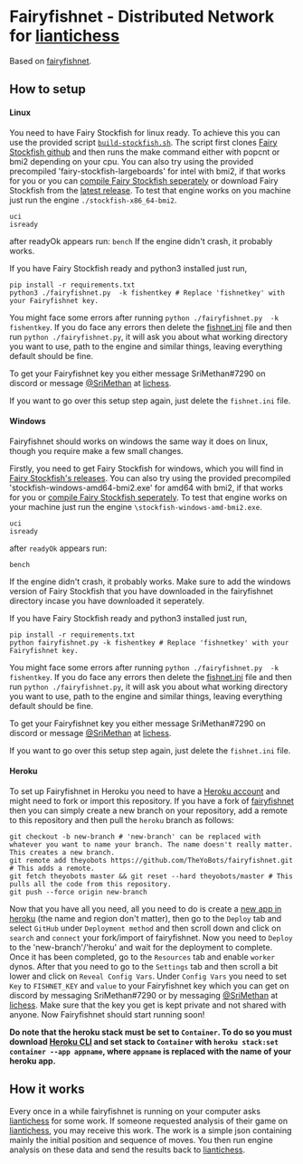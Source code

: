 # Fairyfishnet - Distributed Network for [liantichess](https://liantichess.herokuapp.com/)

Based on [fairyfishnet](https://github.com/gbtami/fairyfishnet).

## How to setup

#### Linux

You need to have Fairy Stockfish for linux ready. To achieve this you can use the provided script [`build-stockfish.sh`](https://github.com/gbtami/fairyfishnet/blob/master/build-stockfish.sh). The script first clones [Fairy Stockfish github](https://github.com/ianfab/Fairy-Stockfish) and then runs the make command either with popcnt or bmi2 depending on your cpu. You can also try using the provided precompiled 'fairy-stockfish-largeboards' for intel with bmi2, if that works for you or you can [compile Fairy Stockfish seperately](https://github.com/ianfab/Fairy-Stockfish/wiki/Compiling-Fairy-Stockfish) or download Fairy Stockfish from the [latest release](https://github.com/ianfab/Fairy-Stockfish/releases).
To test that engine works on you machine just run the engine `./stockfish-x86_64-bmi2`.

```
uci
isready
```
after readyOk appears run:
`bench`
If the engine didn't crash, it probably works.

If you have Fairy Stockfish ready and python3 installed just run,
```
pip install -r requirements.txt
python3 ./fairyfishnet.py  -k fishentkey # Replace 'fishnetkey' with your Fairyfishnet key.
```
You might face some errors after running `python ./fairyfishnet.py  -k fishentkey`. If you do face any errors then delete the [fishnet.ini](/fishnet.ini) file and then run `python ./fairyfishnet.py`, it will ask you about what working directory you want to use, path to the engine and similar things, leaving everything default should be fine.

To get your Fairyfishnet key you either message SriMethan#7290 on discord or message [@SriMethan](https://lichess.org/@/SriMethan) at [lichess](https://lichess.org).

If you want to go over this setup step again, just delete the `fishnet.ini` file.

#### Windows

Fairyfishnet should works on windows the same way it does on linux, though you require make a few small changes.

Firstly, you need to get Fairy Stockfish for windows, which you will find in [Fairy Stockfish's releases](https://github.com/ianfab/Fairy-Stockfish/releases). You can also try using the provided precompiled 'stockfish-windows-amd64-bmi2.exe' for amd64 with bmi2, if that works for you or [compile Fairy Stockfish seperately](https://github.com/ianfab/Fairy-Stockfish/wiki/Compiling-Fairy-Stockfish). To test that engine works on your machine just run the engine `\stockfish-windows-amd-bmi2.exe`. 
```
uci
isready
```
after `readyOk` appears run: 
```
bench
```
If the engine didn't crash, it probably works. Make sure to add the windows version of Fairy Stockfish that you have downloaded in the fairyfishnet directory incase you have downloaded it seperately.

If you have Fairy Stockfish ready and python3 installed just run,
```
pip install -r requirements.txt
python fairyfishnet.py -k fishentkey # Replace 'fishnetkey' with your Fairyfishnet key.
```
You might face some errors after running `python ./fairyfishnet.py  -k fishentkey`. If you do face any errors then delete the [fishnet.ini](/fishnet.ini) file and then run `python ./fairyfishnet.py`, it will ask you about what working directory you want to use, path to the engine and similar things, leaving everything default should be fine.

To get your Fairyfishnet key you either message SriMethan#7290 on discord or message [@SriMethan](https://lichess.org/@/SriMethan) at [lichess](https://lichess.org).

If you want to go over this setup step again, just delete the `fishnet.ini` file.

#### Heroku

To set up Fairyfishnet in Heroku you need to have a [Heroku account](https://signup.heroku.com/login) and might need to fork or import this repository. If you have a fork of [fairyfishnet](https://github.com/gbtami/fairyfishnet) then you can simply create a new branch on your repository, add a remote to this repository and then pull the `heroku` branch as follows:

```
git checkout -b new-branch # 'new-branch' can be replaced with whatever you want to name your branch. The name doesn't really matter. This creates a new branch.
git remote add theyobots https://github.com/TheYoBots/fairyfishnet.git # This adds a remote.
git fetch theyobots master && git reset --hard theyobots/master # This pulls all the code from this repository.
git push --force origin new-branch
```

Now that you have all you need, all you need to do is create a [new app in heroku](https://dashboard.heroku.com/new-app) (the name and region don't matter), then go to the `Deploy` tab and select `GitHub` under `Deployment method` and then scroll down and click on `search` and `connect` your fork/import of fairyfishnet. Now you need to `Deploy` to the 'new-branch'/'heroku' and wait for the deployment to complete. Once it has been completed, go to the `Resources` tab and enable `worker` dynos. After that you need to go to the `Settings` tab and then scroll a bit lower and click on `Reveal Config Vars`. Under `Config Vars` you need to set `Key` to `FISHNET_KEY` and `value` to your Fairyfishnet key which you can get on discord by messaging SriMethan#7290 or by messaging [@SriMethan](https://lichess.org/@/SriMethan) at [lichess](https://lichess.org). Make sure that the key you get is kept private and not shared with anyone. Now Fairyfishnet should start running soon!

**Do note that the heroku stack must be set to `Container`. To do so you must download [Heroku CLI](https://devcenter.heroku.com/articles/heroku-cli#download-and-install) and set stack to `Container` with `heroku stack:set container --app appname`, where `appname` is replaced with the name of your heroku app.**

## How it works

Every once in a while fairyfishnet is running on your computer asks [liantichess](https://liantichess.herokuapp.com/) for some work. If someone requested analysis of their game on [liantichess](https://liantichess.herokuapp.com/), you may receive this work. The work is a simple json containing mainly the initial position and sequence of moves. You then run engine analysis on these data and send the results back to [liantichess](https://liantichess.herokuapp.com/).
